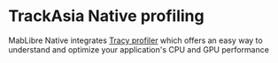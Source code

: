 # TrackAsia Native profiling

MabLibre Native integrates [Tracy profiler](https://github.com/wolfpld/tracy) which offers an easy way to understand and optimize your application's CPU and GPU performance
